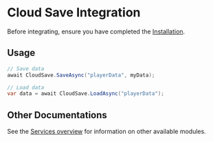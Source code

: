 # Cloud Save Integration

Before integrating, ensure you have completed the [Installation](../Installation.md).

## Usage

```csharp
// Save data
await CloudSave.SaveAsync("playerData", myData);

// Load data
var data = await CloudSave.LoadAsync("playerData");
```

## Other Documentations

See the [Services overview](../README.md#services) for information on other available modules.